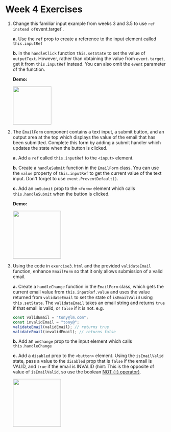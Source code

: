# Week 4 Exercises

1. 
    Change this familiar input example from weeks 3 and 3.5 to use ` ref instead of `event.target`. 

      **a.** Use the `ref` prop to create a reference to the input element called `this.inputRef`

      **b.** in the `handleClick` function `this.setState` to set the value of `outputText`. However, rather than obtaining the value from `event.target`, get it from `this.inputRef` instead. You can also omit the `event` parameter of the function.
    
    **Demo:**

    <img src="https://user-images.githubusercontent.com/527082/78699309-49caab80-78c9-11ea-8f88-a134ac80b899.gif" height="120px">

2. 
    The `EmailForm` component contains a text input, a submit button, and an output area at the top which displays the value of the email that has been submitted. Complete this form by adding a submit handler which updates the state when the button is clicked.

    **a.** Add a `ref` called `this.inputRef` to the `<input>` element.

    **b.** Create a `handleSubmit` function in the `EmailForm` class. You can use the `value` property of `this.inputRef` to get the current value of the text input. Don't forget to use `event.PreventDefault()`.

    **c.** Add an `onSubmit` prop to the `<form>` element which calls `this.handleSubmit` when the button is clicked.

    **Demo:**

    <img src="https://user-images.githubusercontent.com/527082/79883562-b067c300-83b9-11ea-9b0d-2e3c1dd03e1c.gif" height="150px">

3. Using the code in `exercise3.html` and the provided `validateEmail` function, enhance `EmailForm` so that it only allows submission of a valid email.

    **a.** Create a `handleChange` function in the `EmailForm` class, which gets the current email value from `this.inputRef.value` and uses the value returned from `validateEmail` to set the state of `isEmailValid` using `this.setState`. The `validateEmail` takes an email string and returns `true` if that email is valid, or `false` if it is not. e.g.

    ```js
    const validEmail = "tony@lm.com";
    const invalidEmail = "tony@";
    validateEmail(validEmail); // returns true
    validateEmail(invalidEmail); // returns false
    ```

    **b.** Add an `onChange` prop to the input element which calls `this.handleChange`

    **c.** Add a `disabled` prop to the `<button>` element. Using the `isEmailValid` state, pass a value to the `disabled` prop that is `false` if the email is VALID, and `true` if the email is INVALID (hint: This is the opposite of value of `isEmailValid`, so use the boolean [NOT (`!`) operator)](https://developer.mozilla.org/en-US/docs/Web/JavaScript/Reference/Operators/Logical_Operators#Logical_NOT). 


    <img src="https://user-images.githubusercontent.com/527082/79886053-b8296680-83bd-11ea-9c29-a1644ad5b50c.gif" height="150px">